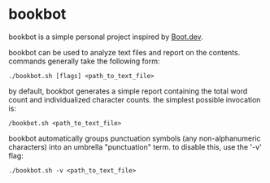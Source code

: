 # bookbot

bookbot is a simple personal project inspired by [Boot.dev](https://www.boot.dev).

bookbot can be used to analyze text files and report on the contents. commands generally take the following form:
```
./bookbot.sh [flags] <path_to_text_file>
```

by default, bookbot generates a simple report containing the total word count
and individualized character counts. the simplest possible invocation is: 
```
/bookbot.sh <path_to_text_file>
```

bookbot automatically groups punctuation symbols (any non-alphanumeric characters) into an umbrella "punctuation" term.
to disable this, use the '-v' flag:
```
./bookbot.sh -v <path_to_text_file>
```
